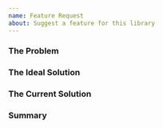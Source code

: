 ```yaml
---
name: Feature Request
about: Suggest a feature for this library
---
```


### The Problem

<!--
What problem is your feature trying to solve? What becomes easier when this feature is implemented?
-->

### The Ideal Solution

<!--
What is your ideal solution to the problem? What would you like this feature to do?
-->

### The Current Solution

<!--
What is the current solution to the problem, if any?
-->

### Summary

<!-- A short summary of your feature request. -->

